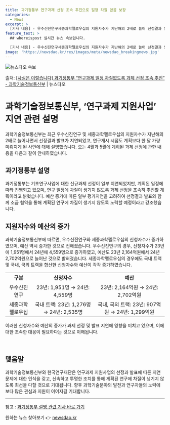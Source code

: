 ```yaml
---
title: 과기정통부 연구과제 선정 조속 추진으로 일정 차질 없음 보장
categories:
  - News
excerpt: >
  [기사 내용] - 우수신진연구세종과학펠로우십의 지원자수가 지난해의 2배로 늘어 선정결과 발표가 지연되었고, …
feature_text: >
  ## whereispost 실시간 뉴스 속보입니다.

  [기사 내용] - 우수신진연구세종과학펠로우십의 지원자수가 지난해의 2배로 늘어 선정결과 발표가 지연되었고, …
image: 'https://newsdao.kr/res/images/meta/newsdao_breakingnews.jpg'
---
```


![뉴스다오 속보](https://newsdao.kr/res/images/meta/newsdao_breakingnews.jpg)

<p>출처: <a href="https://newsdao.kr/3595" rel="dofollow">[사실은 이렇습니다] 과기정통부 “연구과제 일정 차질없도록 과제 선정 조속 추진” - 과학기술정보통신부</a> | 뉴스다오</p>

<h1>과학기술정보통신부, ‘연구과제 지원사업’ 지연 관련 설명</h1>

<p data-ke-size="size16">과학기술정보통신부는 최근 우수신진연구 및 세종과학펠로우십의 지원자수가 지난해의 2배로 늘어나면서 선정결과 발표가 지연되었고, 연구개시 시점도 계획보다 한 달 가량 미뤄지게 된 사안에 대해 설명했습니다. 오는 4월과 5월에 계획된 과제 선정에 관한 내용을 다음과 같이 안내하였습니다.</p>

<h2 data-ke-size="size26">과기정통부 설명</h2>

<p data-ke-size="size16">과기정통부는 기초연구사업에 대한 신규과제 선정이 일부 지연되었지만, 계획된 일정에 따라 진행되고 있으며, 연구 일정에 차질이 생기지 않도록 과제 선정을 조속히 추진할 계획이라고 밝혔습니다. 예산 증가에 따른 일부 평가지연을 고려하여 선정결과 발표와 함께 소급 협약을 통해 계획된 연구에 차질이 생기지 않도록 노력할 예정이라고 강조했습니다.</p>

<h2 data-ke-size="size26">지원자수와 예산의 증가</h2>

<p data-ke-size="size16">과학기술정보통신부에 따르면, 우수신진연구와 세종과학펠로우십의 신청자수가 증가하였으며, 예산 역시 증가한 것으로 전해졌습니다. 우수신진연구의 경우, 신청자수가 23년에 1,951명에서 24년에 4,559명으로 증가하였고, 예산도 23년 2,164억원에서 24년 2,702억원으로 늘어난 것으로 밝혀졌습니다. 세종과학펠로우십의 경우에도 국내 트랙 및 국내, 국외 트랙을 합산한 신청자수와 예산이 각각 증가하였습니다.</p>

<table>
	<tr>
		<td style="text-align: center; height: 17px;"><b>구분</b></td>
		<td style="text-align: center; height: 17px;"><b>신청자수</b></td>
		<td style="text-align: center; height: 17px;"><b>예산</b></td>
	</tr>
	<tr>
		<td style="text-align: center; height: 17px;">우수신진연구</td>
		<td style="text-align: center; height: 17px;">23년: 1,951명 → 24년: 4,559명</td>
		<td style="text-align: center; height: 17px;">23년: 2,164억원 → 24년: 2,702억원</td>
	</tr>
	<tr>
		<td style="text-align: center; height: 17px;">세종과학펠로우십</td>
		<td style="text-align: center; height: 17px;">국내 트랙: 23년: 1,276명 → 24년: 2,535명</td>
		<td style="text-align: center; height: 17px;">국내, 국외 트랙: 23년: 907억원 → 24년: 1,299억원</td>
	</tr>
</table>

<p data-ke-size="size16">이러한 신청자수와 예산의 증가가 과제 선정 및 발표 지연에 영향을 미치고 있으며, 이에 대한 조속한 대응이 필요하다는 것으로 이해됩니다.</p>

<p data-ke-size="size16">&nbsp;</p>

<h2 data-ke-size="size26">맺음말</h2>

<p data-ke-size="size16">과학기술정보통신부와 한국연구재단은 연구과제 지원사업의 선정과 발표에 따른 지연 문제에 대한 인식을 갖고, 신속하고 투명한 조치를 통해 계획된 연구에 차질이 생기지 않도록 최선을 다할 것으로 기대됩니다. 향후 과학기술분야의 발전과 연구자들의 노력에 보다 많은 관심과 지원이 이어지길 기대합니다.</p>

<hr>

<p data-ke-size="size16">참고 : <a href="https://newsdao.kr/3595">과기정통부 설명 관련 기사 바로 가기</a></p> 

원하는 뉴스 찾아보기 👉 <a href="https://newsdao.kr" rel="dofollow">newsdao.kr</a>


